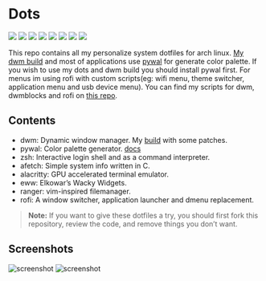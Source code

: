 # Dots
  
![](https://img.shields.io/badge/-Gnu-informational?style=flat&logo=GNU&logoColor=white&color=A42E2B) ![](https://img.shields.io/badge/-Linux-informational?style=flat&logo=Linux&logoColor=white&color=000000) ![](https://img.shields.io/badge/-Arch-informational?style=flat&logo=Arch-Linux&logoColor=white&color=1793D1) ![](https://img.shields.io/badge/-Xorg-informational?style=flat&logo=X.Org&logoColor=white&color=F28834) ![](https://img.shields.io/badge/-ZSH-informational?style=flat&logo=gnu-bash&logoColor=white&color=C97E84) ![](https://img.shields.io/badge/-Vim-informational?style=flat&logo=neovim&message="Neovim"&logoColor=white&color=019733) ![](https://img.shields.io/github/stars/nipunravisara/dots-x2) ![](https://img.shields.io/github/forks/nipunravisara/dots-x2?color=teal) 

This repo contains all my personalize system dotfiles for arch linux. [My dwm build](https://github.com/nipunravisara/dwm) and most of applications use [pywal](https://github.com/dylanaraps/pywal) for generate color palette. If you wish to use my dots and dwm build you should install pywal first. For menus im using rofi with custom scripts(eg: wifi menu, theme switcher, application menu and usb device menu). You can find my scripts for dwm, dwmblocks and rofi on [this repo](https://github.com/nipunravisara/scripts).

## Contents

- dwm: Dynamic window manager. My [build](https://github.com/nipunravisara/dwm) with some patches.
- pywal: Color palette generator. [docs](https://github.com/dylanaraps/pywal)
- zsh: Interactive login shell and as a command interpreter.
- afetch: Simple system info written in C.
- alacritty: GPU accelerated terminal emulator.
- eww: Elkowar’s Wacky Widgets.
- ranger: vim-inspired filemanager.
- rofi: A window switcher, application launcher and dmenu replacement.

> **Note:** If you want to give these dotfiles a try, you should first fork this repository, review the code, and remove things you don’t want.

## Screenshots

![screenshot](https://raw.githubusercontent.com/nipunravisara/dots-x2/master/screenshots/screenshot-0.png)
![screenshot](https://raw.githubusercontent.com/nipunravisara/dots-x2/master/screenshots/screenshot-1.png)


